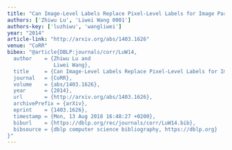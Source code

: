 ```yaml
---
title: "Can Image-Level Labels Replace Pixel-Level Labels for Image Parsing"
authors: ['Zhiwu Lu', 'Liwei Wang 0001']
authors-key: ['luzhiwu', 'wangliwei']
year: "2014"
article-link: "http://arxiv.org/abs/1403.1626"
venue: "CoRR"
bibex: "@article{DBLP:journals/corr/LuW14,
  author    = {Zhiwu Lu and
               Liwei Wang},
  title     = {Can Image-Level Labels Replace Pixel-Level Labels for Image Parsing},
  journal   = {CoRR},
  volume    = {abs/1403.1626},
  year      = {2014},
  url       = {http://arxiv.org/abs/1403.1626},
  archivePrefix = {arXiv},
  eprint    = {1403.1626},
  timestamp = {Mon, 13 Aug 2018 16:48:27 +0200},
  biburl    = {https://dblp.org/rec/journals/corr/LuW14.bib},
  bibsource = {dblp computer science bibliography, https://dblp.org}
}"
---
```

